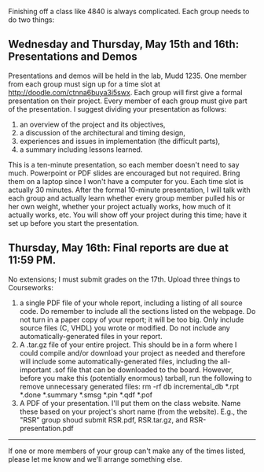 Finishing off a class like 4840 is always complicated. Each group needs to do two things: 
  
## Wednesday and Thursday, May 15th and 16th: Presentations and Demos 

Presentations and demos will be held in the lab, Mudd 1235. 
One member from each group must sign up for a time slot at 
http://doodle.com/ctnna6buya3i5swx.
Each group will first give a formal presentation on their project. 
Every member of each group must give part of the presentation. 
I suggest dividing your presentation as follows: 

 1. an overview of the project and its objectives, 
 2. a discussion of the architectural and timing design, 
 3. experiences and issues in implementation (the difficult parts), 
 4. a summary including lessons learned. 

This is a ten-minute presentation, so each member doesn't need to say much. 
Powerpoint or PDF slides are encouraged but not required. Bring them on a 
laptop since I won't have a computer for you. Each time slot is actually 
30 minutes. After the formal 10-minute presentation, I will talk with each 
group and actually learn whether every group member pulled his or her own 
weight, whether your project actually works, how much of it actually works, 
etc. You will show off your project during this time; have it set up before 
you start the presentation. 

## Thursday, May 16th: Final reports are due at 11:59 PM. 

No extensions; I must submit grades on the 17th. Upload three things to Courseworks: 

 1. a single PDF file of your whole report, including a listing of all 
    source code. Do remember to include all the sections listed on the 
    webpage. Do not turn in a paper copy of your report; it will be too big. 
    Only include source files (C, VHDL) you wrote or modified. Do not 
    include any automatically-generated files in your report. 
 2. A .tar.gz file of your entire project. This should be in a form where I 
    could compile and/or download your project as needed and therefore will 
    include some automatically-generated files, including the all-important 
    .sof file that can be downloaded to the board. However, before you make 
    this (potentially enormous) tarball, run the following to remove 
    unnecessary generated files: rm -rf db incremental_db *.rpt *.done 
    *.summary *.smsg *.pin *.qdf *.pof 
 3. A PDF of your presentation. I'll put them on the class website. Name 
    these based on your project's short name (from the website). 
    E.g., the "RSR" group shoud submit RSR.pdf, RSR.tar.gz, and RSR-presentation.pdf 

---------------------------------------------------------------------- 
If one or more members of your group can't make any of the times listed, 
please let me know and we'll arrange something else.
